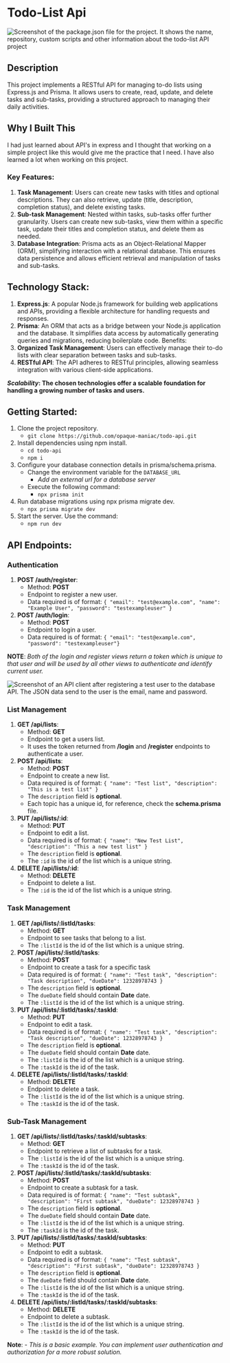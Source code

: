 # Todo-List Api

![Screenshot of the package.json file for the project. It shows the name, repository, custom scripts and other information about the todo-list API project](/readme_img/api-json.png)

## Description

This project implements a RESTful API for managing to-do lists using Express.js and Prisma. It allows users to create, read, update, and delete tasks and sub-tasks, providing a structured approach to managing their daily activities.

## Why I Built This

I had just learned about API's in express and I thought that working on a simple project like this would give me the practice that I need. I have also learned a lot when working on this project.

### Key Features:

1. **Task Management**: Users can create new tasks with titles and optional descriptions. They can also retrieve, update (title, description, completion status), and delete existing tasks.
2. **Sub-task Management**: Nested within tasks, sub-tasks offer further granularity. Users can create new sub-tasks, view them within a specific task, update their titles and completion status, and delete them as needed.
3. **Database Integration**: Prisma acts as an Object-Relational Mapper (ORM), simplifying interaction with a relational database. This ensures data persistence and allows efficient retrieval and manipulation of tasks and sub-tasks.

## Technology Stack:

1. **Express.js**: A popular Node.js framework for building web applications and APIs, providing a flexible architecture for handling requests and responses.
2. **Prisma**: An ORM that acts as a bridge between your Node.js application and the database. It simplifies data access by automatically generating queries and migrations, reducing boilerplate code.
   Benefits:
3. **Organized Task Management**: Users can effectively manage their to-do lists with clear separation between tasks and sub-tasks.
4. **RESTful API**: The API adheres to RESTful principles, allowing seamless integration with various client-side applications.

**_Scalability_: The chosen technologies offer a scalable foundation for handling a growing number of tasks and users.**

## Getting Started:

1. Clone the project repository.
   - `git clone https://github.com/opaque-maniac/todo-api.git`
2. Install dependencies using npm install.
   - `cd todo-api`
   - `npm i`
3. Configure your database connection details in prisma/schema.prisma.
   - Change the environment variable for the `DATABASE_URL`
     - _Add an external url for a database server_
   - Execute the following command:
     - `npx prisma init`
4. Run database migrations using npx prisma migrate dev.
   - `npx prisma migrate dev`
5. Start the server. Use the command:
   - `npm run dev`

## API Endpoints:

### Authentication

1. **POST /auth/register**:
   - Method: **POST**
   - Endpoint to register a new user.
   - Data required is of format: `{ "email": "test@example.com", "name": "Example User", "password": "testexampleuser" }`
2. **POST /auth/login**:
   - Method: **POST**
   - Endpoint to login a user.
   - Data required is of format: `{ "email": "test@example.com", "password": "testexampleuser"}`

**NOTE**:
_Both of the login and register views return a token which is unique to that user and will be used by all other views to authenticate and identify current user._

![Screenshot of an API client after registering a test user to the database API. The JSON data send to the user is the email, name and password.](/readme_img/api-reg-call.png)

### List Management

1. **GET /api/lists**:
   - Method: **GET**
   - Endpoint to get a users list.
   - It uses the token returned from **/login** and **/register** endpoints to authenticate a user.
2. **POST /api/lists**:
   - Method: **POST**
   - Endpoint to create a new list.
   - Data required is of format: `{ "name": "Test list", "description": "This is a test list" }`
   - The `description` field is **optional**.
   - Each topic has a unique id, for reference, check the **schema.prisma** file.
3. **PUT /api/lists/:id**:
   - Method: **PUT**
   - Endpoint to edit a list.
   - Data required is of format: `{ "name": "New Test List", "description": "This a new test list" }`
   - The `description` field is **optional**.
   - The `:id` is the id of the list which is a unique string.
4. **DELETE /api/lists/:id**:
   - Method: **DELETE**
   - Endpoint to delete a list.
   - The `:id` is the id of the list which is a unique string.

### Task Management

1. **GET /api/lists/:listId/tasks**:
   - Method: **GET**
   - Endpoint to see tasks that belong to a list.
   - The `:listId` is the id of the list which is a unique string.
2. **POST /api/lists/:listId/tasks**:
   - Method: **POST**
   - Endpoint to create a task for a specific task
   - Data required is of format: `{ "name": "Test task", "description": "Task description", "dueDate": 12328978743 }`
   - The `description` field is **optional**.
   - The `dueDate` field should contain **Date** date.
   - The `:listId` is the id of the list which is a unique string.
3. **PUT /api/lists/:listId/tasks/:taskId**:
   - Method: **PUT**
   - Endpoint to edit a task.
   - Data required is of format: `{ "name": "Test task", "description": "Task description", "dueDate": 12328978743 }`
   - The `description` field is **optional**.
   - The `dueDate` field should contain **Date** date.
   - The `:listId` is the id of the list which is a unique string.
   - The `:taskId` is the id of the task.
4. **DELETE /api/lists/:listId/tasks/:taskId**:
   - Method: **DELETE**
   - Endpoint to delete a task.
   - The `:listId` is the id of the list which is a unique string.
   - The `:taskId` is the id of the task.

### Sub-Task Management

1. **GET /api/lists/:listId/tasks/:taskId/subtasks**:
   - Method: **GET**
   - Endpoint to retrieve a list of subtasks for a task.
   - The `:listId` is the id of the list which is a unique string.
   - The `:taskId` is the id of the task.
2. **POST /api/lists/:listId/tasks/:taskId/subtasks**:
   - Method: **POST**
   - Endpoint to create a subtask for a task.
   - Data required is of format: `{ "name": "Test subtask", "description": "First subtask", "dueDate": 12328978743 }`
   - The `description` field is **optional**.
   - The `dueDate` field should contain **Date** date.
   - The `:listId` is the id of the list which is a unique string.
   - The `:taskId` is the id of the task.
3. **PUT /api/lists/:listId/tasks/:taskId/subtasks**:
   - Method: **PUT**
   - Endpoint to edit a subtask.
   - Data required is of format: `{ "name": "Test subtask", "description": "First subtask", "dueDate": 12328978743 }`
   - The `description` field is **optional**.
   - The `dueDate` field should contain **Date** date.
   - The `:listId` is the id of the list which is a unique string.
   - The `:taskId` is the id of the task.
4. **DELETE /api/lists/:listId/tasks/:taskId/subtasks**:
   - Method: **DELETE**
   - Endpoint to delete a subtask.
   - The `:listId` is the id of the list which is a unique string.
   - The `:taskId` is the id of the task.

**Note**: - _This is a basic example. You can implement user authentication and authorization for a more robust solution._
